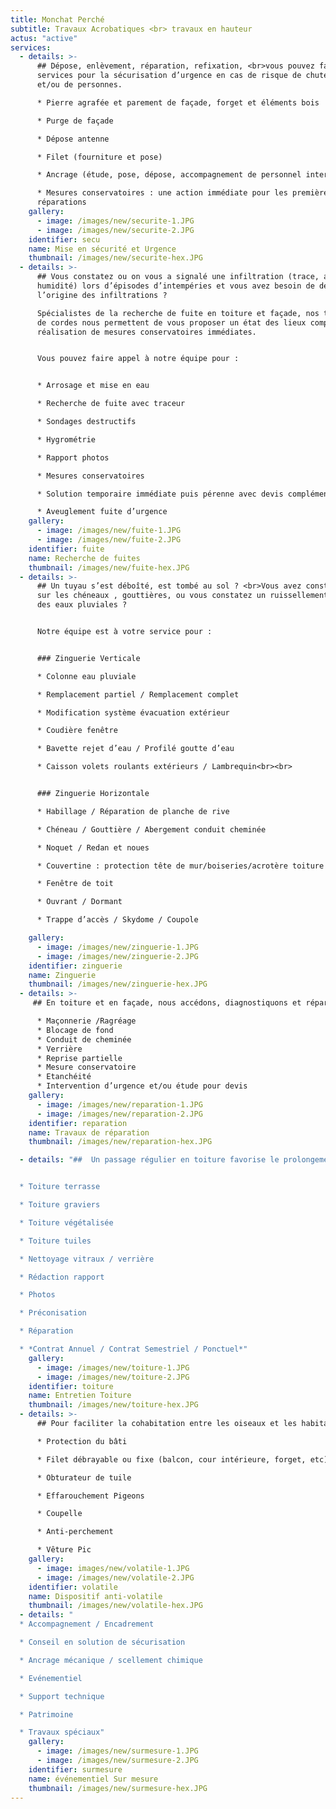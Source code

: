 ```yaml
---
title: Monchat Perché
subtitle: Travaux Acrobatiques <br> travaux en hauteur
actus: "active"
services:
  - details: >-
      ## Dépose, enlèvement, réparation, refixation, <br>vous pouvez faire appel à nos
      services pour la sécurisation d’urgence en cas de risque de chute d’objets
      et/ou de personnes.

      * Pierre agrafée et parement de façade, forget et éléments bois

      * Purge de façade

      * Dépose antenne

      * Filet (fourniture et pose)

      * Ancrage (étude, pose, dépose, accompagnement de personnel intervenant)

      * Mesures conservatoires : une action immédiate pour les premières
      réparations
    gallery:
      - image: /images/new/securite-1.JPG
      - image: /images/new/securite-2.JPG
    identifier: secu
    name: Mise en sécurité et Urgence
    thumbnail: /images/new/securite-hex.JPG
  - details: >-
      ## Vous constatez ou on vous a signalé une infiltration (trace, auréole,
      humidité) lors d’épisodes d’intempéries et vous avez besoin de déterminer
      l’origine des infiltrations ?

      Spécialistes de la recherche de fuite en toiture et façade, nos techniques
      de cordes nous permettent de vous proposer un état des lieux complets avec
      réalisation de mesures conservatoires immédiates.


      Vous pouvez faire appel à notre équipe pour :


      * Arrosage et mise en eau

      * Recherche de fuite avec traceur

      * Sondages destructifs

      * Hygrométrie

      * Rapport photos

      * Mesures conservatoires

      * Solution temporaire immédiate puis pérenne avec devis complémentaire

      * Aveuglement fuite d’urgence
    gallery:
      - image: /images/new/fuite-1.JPG
      - image: /images/new/fuite-2.JPG
    identifier: fuite
    name: Recherche de fuites
    thumbnail: /images/new/fuite-hex.JPG
  - details: >-
      ## Un tuyau s’est déboîté, est tombé au sol ? <br>Vous avez constaté un défaut
      sur les chéneaux , gouttières, ou vous constatez un ruissellement excessif
      des eaux pluviales ?


      Notre équipe est à votre service pour :


      ### Zinguerie Verticale

      * Colonne eau pluviale

      * Remplacement partiel / Remplacement complet

      * Modification système évacuation extérieur

      * Coudière fenêtre

      * Bavette rejet d’eau / Profilé goutte d’eau

      * Caisson volets roulants extérieurs / Lambrequin<br><br>


      ### Zinguerie Horizontale

      * Habillage / Réparation de planche de rive  

      * Chéneau / Gouttière / Abergement conduit cheminée  

      * Noquet / Redan et noues  

      * Couvertine : protection tête de mur/boiseries/acrotère toiture   

      * Fenêtre de toit  

      * Ouvrant / Dormant  

      * Trappe d’accès / Skydome / Coupole  

    gallery:
      - image: /images/new/zinguerie-1.JPG
      - image: /images/new/zinguerie-2.JPG
    identifier: zinguerie
    name: Zinguerie
    thumbnail: /images/new/zinguerie-hex.JPG
  - details: >-
     ## En toiture et en façade, nous accédons, diagnostiquons et réparons : mesures conservatoires après recherche de fuite en zone inaccessible et réparation d’urgence.

      * Maçonnerie /Ragréage
      * Blocage de fond
      * Conduit de cheminée
      * Verrière
      * Reprise partielle
      * Mesure conservatoire
      * Etanchéité
      * Intervention d’urgence et/ou étude pour devis
    gallery:
      - image: /images/new/reparation-1.JPG
      - image: /images/new/reparation-2.JPG
    identifier: reparation
    name: Travaux de réparation
    thumbnail: /images/new/reparation-hex.JPG

  - details: "##  Un passage régulier en toiture favorise le prolongement de bon état du bâti. Il limite le risque d’infiltration lié aux fuites par débordement ou obstruction des évacuations.


  * Toiture terrasse

  * Toiture graviers

  * Toiture végétalisée

  * Toiture tuiles

  * Nettoyage vitraux / verrière

  * Rédaction rapport

  * Photos

  * Préconisation

  * Réparation

  * *Contrat Annuel / Contrat Semestriel / Ponctuel*"
    gallery:
      - image: /images/new/toiture-1.JPG
      - image: /images/new/toiture-2.JPG
    identifier: toiture
    name: Entretien Toiture
    thumbnail: /images/new/toiture-hex.JPG
  - details: >-
      ## Pour faciliter la cohabitation entre les oiseaux et les habitants, nous étudions leur comportement sur site en fonction de la configuration du bâti. Nous vous préconisons une ou plusieurs solutions combinées.

      * Protection du bâti

      * Filet débrayable ou fixe (balcon, cour intérieure, forget, etc)

      * Obturateur de tuile

      * Effarouchement Pigeons

      * Coupelle

      * Anti-perchement

      * Vêture Pic
    gallery:
      - image: images/new/volatile-1.JPG
      - image: /images/new/volatile-2.JPG
    identifier: volatile
    name: Dispositif anti-volatile
    thumbnail: /images/new/volatile-hex.JPG
  - details: "
  * Accompagnement / Encadrement

  * Conseil en solution de sécurisation

  * Ancrage mécanique / scellement chimique

  * Evénementiel

  * Support technique

  * Patrimoine

  * Travaux spéciaux"
    gallery:
      - image: /images/new/surmesure-1.JPG
      - image: /images/new/surmesure-2.JPG
    identifier: surmesure
    name: événementiel Sur mesure
    thumbnail: /images/new/surmesure-hex.JPG
---
```


